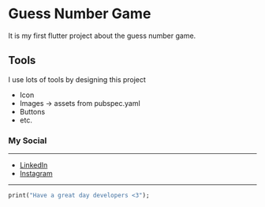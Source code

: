 # Guess Number Game

It is my first flutter project about the guess number game.

## Tools

I use lots of tools by designing this project

- Icon
- Images -> assets from pubspec.yaml
- Buttons
- etc.

### My Social

---

- [LinkedIn](https://www.linkedin.com/in/furkan-cabbar-630868297)
- [Instagram](https://www.instagram.com/furkannxdd/)

---

```dart
print("Have a great day developers <3");
```
